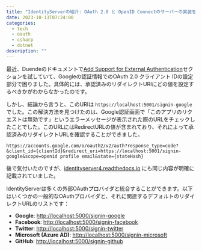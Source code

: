 ```yaml
---
title: "IdentityServerの紹介: OAuth 2.0 と OpenID Connectのサーバーの実装をサポート"
date: 2023-10-13T07:24:00
categories:
  - tech
  - oauth
  - csharp
  - dotnet
description: ""
---
```


最近、Duendeのドキュメントで[Add Support for External Authentication](https://docs.duendesoftware.com/identityserver/v6/quickstarts/2_interactive/#add-support-for-external-authentication)セクションを試していて、Googleの認証情報でのOAuth 2.0 クライアント IDの設定部分で困りました。具体的には、承認済みのリダイレクトURIにどの値を設定するべきかがわからなかったのです。

しかし、結論から言うと、このURIは `https://localhost:5001/signin-google` でした。この解決方法を見つけたのは、Google認証画面で「このアプリのリクエストは無効です」というエラーメッセージが表示された際のURLをチェックしたことでした。このURLにはRedirectURLの値が含まれており、それによって承認済みのリダイレクトURLを確認することができました。

```url
https://accounts.google.com/o/oauth2/v2/auth?response_type=code?&client_id={clientId}&redirect_uri=https://localhost:5001/signin-google&scope=openid profile email&state={stateHash}
```

後で気付いたのですが、[identityserver4.readthedocs.io](https://identityserver4.readthedocs.io/en/aspnetcore1/quickstarts/4_external_authentication.html) にも同じ内容が明確に記載されていました。

IdentityServerは多くの外部OAuthプロバイダと統合することができます。以下はいくつかの一般的なOAuthプロバイダと、それに関連するデフォルトのリダイレクトURLのリストです：

- **Google**: <http://localhost:5000/signin-google>
- **Facebook**: <http://localhost:5000/signin-facebook>
- **Twitter**: <http://localhost:5000/signin-twitter>
- **Microsoft (Azure AD)**: <http://localhost:5000/signin-microsoft>
- **GitHub**: <http://localhost:5000/signin-github>
